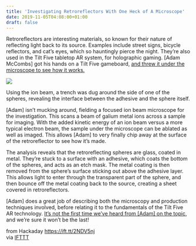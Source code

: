 ```yaml
---
title: 'Investigating Retroreflectors With One Heck of A Microscope'
date: 2019-11-05T04:08:00+01:00
draft: false
---
```


Retroreflectors are interesting materials, so known for their nature of reflecting light back to its source. Examples include street signs, bicycle reflectors, and cat’s eyes, which so hauntingly pierce the night. They’re also used in the Tilt Five tabletop AR system, for holographic gaming. \[Adam McCombs\] got his hands on a Tilt Five gameboard, [and threw it under the microscope to see how it works.](https://twitter.com/nanographs/status/1188499724149481473?ref_src=twsrc%5Etfw%7Ctwcamp%5Etweetembed%7Ctwterm%5E1188499724149481473&ref_url=https%3A%2F%2Fhackaday.com%2Fwp-admin%2Fpost.php%3Fpost%3D383390%26action%3Dedit)

![](https://hackaday.com/wp-content/uploads/2019/10/tiltfiveinterface.jpg?w=250)

Using the ion beam, a trench was dug around the side of one of the spheres, revealing the interface between the adhesive and the sphere itself.

\[Adam\] isn’t mucking around, fielding a focused ion beam microscope for the investigation. This scans a beam of galium metal ions across a sample for imaging. With the added kinetic energy of an ion beam versus a more typical electron beam, the sample under the microscope can be ablated as well as imaged. This allows \[Adam\] to very finally chip away at the surface of the retroreflector to see how it’s made.

The analysis reveals that the retroreflecting spheres are glass, coated in metal. They’re stuck to a surface with an adhesive, which coats the bottom of the spheres, and acts as an etch mask. The metal coating is then removed from the sphere’s surface sticking out above the adhesive layer. This allows light to enter through the transparent part of the sphere, and then bounce off the metal coating back to the source, creating a sheet covered in retroreflectors.

\[Adam\] does a great job of describing both the microscopy and production techniques involved, before relating it to the fundamentals of the Tilt Five AR technology. [It’s not the first time we’ve heard from \[Adam\] on the topic](https://hackaday.com/2019/02/18/electron-microscopes-are-awesome-everything-you-didnt-know-you-wanted-to-know/), and we’re sure it won’t be the last!

  
  
from Hackaday https://ift.tt/2NDV5nj  
via [IFTTT](https://ifttt.com/?ref=da&site=blogger)